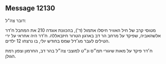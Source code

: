 ## Message 12130

דובר צה"ל:

מטוסי קרב של חיל האוויר חיסלו אתמול (ד'), בהכוונת אוגדה 210 את המחבל ח'דר אלשהאביה, שפיקד על מרחב הר דב בארגון הטרור חיזבאללה. ח'דר היה אחראי על ירי הטילים לעבר מג׳דל שמס בחודש יולי, בו נרצחו 12 ילדים.

ח׳דר פיקד על מאות שיגורי תמ״ס ונ״ט למוצבי צה״ל בהר דב, החרמון וצפון רמת הגולן.

